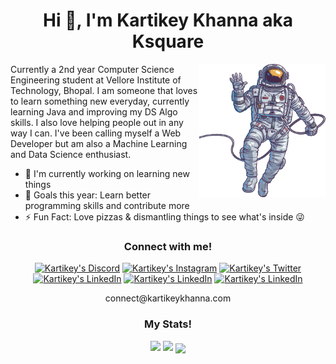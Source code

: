 <h1 align="center">Hi 👋, I'm Kartikey Khanna aka Ksquare</h1>

<img width="40%" align="right" src="./assets/ast-img.png" />

Currently a 2nd year Computer Science Engineering student at Vellore Institute of Technology, Bhopal. I am someone that loves to learn something new everyday, currently learning Java and improving my DS Algo skills. I also love helping people out in any way I can. I've been calling myself a Web Developer but am also a Machine Learning and Data Science enthusiast.

- 🔭 I'm currently working on learning new things
- 🥅 Goals this year: Learn better programming skills and contribute more
- ⚡ Fun Fact: Love pizzas & dismantling things to see what's inside 😜

<h3 align="center">Connect with me!</h3>

<p align="center">
    <a href="https://discord.gg/RUR2fyE"><img alt="Kartikey's Discord" width="30px" src="https://simpleicons.org/icons/discord.svg"/></a>
    <a href="https://www.instagram.com/itsksquare/"><img alt="Kartikey's Instagram" width="30px" src="https://simpleicons.org/icons/instagram.svg"/></a>
    <a href="https://twitter.com/itsksquare19"><img alt="Kartikey's Twitter" width="30px" src="https://simpleicons.org/icons/twitter.svg"/></a>
    <a href="https://www.linkedin.com/in/kartikeykhanna/"><img alt="Kartikey's LinkedIn" width="30px" src="https://simpleicons.org/icons/linkedin.svg"/></a>
    <a href="skype:live:kartikey_khanna_1?chat"><img alt="Kartikey's LinkedIn" width="30px" src="https://simpleicons.org/icons/skype.svg"/></a>
    <a href="mailto:connect@kartikeykhanna.com"><img alt="Kartikey's LinkedIn" width="30px" src="https://simpleicons.org/icons/gmail.svg"/></a>
<p>

<p align="center">connect@kartikeykhanna.com</p>

<h3 align="center">My Stats!</h3>

<p align="center">
    <img width="48%" src="https://github-readme-stats.vercel.app/api?username=itsksquare&count_private=true&show_icons=true&theme=dark&title_color=0400ff&bg_color=000000">
    <img width="48%" src = "https://github-readme-streak-stats.herokuapp.com/?user=itsksquare&line_height=40&theme=dark&background=000000&ring=0400ff&fire=ff0000&currStreakLabel=0400ff">
    <img width="48%" align="center" src="https://github-readme-stats.vercel.app/api/top-langs/?username=itsksquare&langs_count=8&theme=dark&title_color=0400ff&bg_color=000000">
<p/>
